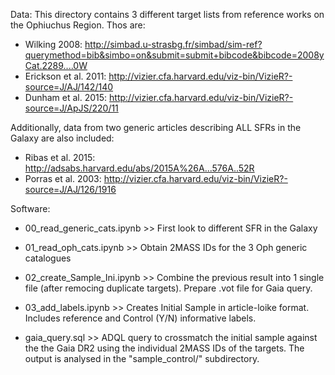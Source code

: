 Data:
This directory contains 3 different target lists from reference works on the Ophiuchus Region. Thos are:
* Wilking 2008: http://simbad.u-strasbg.fr/simbad/sim-ref?querymethod=bib&simbo=on&submit=submit+bibcode&bibcode=2008yCat.2289....0W
* Erickson et al. 2011: http://vizier.cfa.harvard.edu/viz-bin/VizieR?-source=J/AJ/142/140
* Dunham et al. 2015: http://vizier.cfa.harvard.edu/viz-bin/VizieR?-source=J/ApJS/220/11

Additionally, data from two generic articles describing ALL SFRs in the Galaxy are also included:
* Ribas et al. 2015: http://adsabs.harvard.edu/abs/2015A%26A...576A..52R
* Porras et al. 2003: http://vizier.cfa.harvard.edu/viz-bin/VizieR?-source=J/AJ/126/1916


Software:
* 00_read_generic_cats.ipynb  >>  First look to different SFR in the Galaxy
* 01_read_oph_cats.ipynb      >>  Obtain 2MASS IDs for the 3 Oph generic catalogues
* 02_create_Sample_Ini.ipynb  >>  Combine the previous result into 1 single file (after remocing duplicate targets). Prepare .vot file for Gaia query.
* 03_add_labels.ipynb         >>  Creates Initial Sample in article-loike format. Includes reference and Control (Y/N) informative labels.

* gaia_query.sql  >> ADQL query to crossmatch the initial sample against the the Gaia DR2 using the individual 2MASS IDs of the targets. The output is analysed in the "sample_control/" subdirectory.

